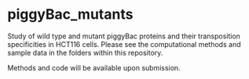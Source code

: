 # piggyBac_mutants
Study of wild type and mutant piggyBac proteins and their transposition specificities in HCT116 cells.
Please see the computational methods and sample data in the folders within this repository. 

Methods and code will be available upon submission. 

